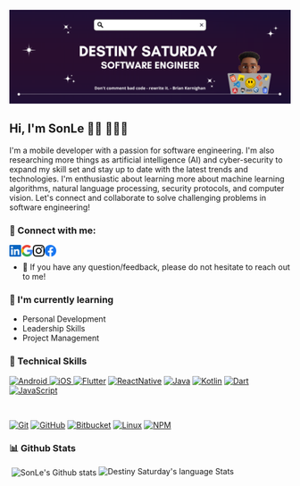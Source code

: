[![Header Banner](https://github.com/DestinedCodes/DestinedCodes/blob/main/images/Dark%20Purple%20Modern%20Twitter%20Header.png)](https://github.com/DestinedCodes/DestinedCodes/edit/main/README.md#hi-im-destiny--)

## Hi, I'm SonLe 👋🏽 👨🏽‍💻
I'm a mobile developer with a passion for software engineering. I'm also researching more things as artificial intelligence (AI) and cyber-security to expand my skill set and stay up to date with the latest trends and technologies. I'm enthusiastic about learning more about machine learning algorithms, natural language processing, security protocols, and computer vision. Let's connect and collaborate to solve challenging problems in software engineering!
     

### 🤝 Connect with me:

<a href="https://www.linkedin.com/in/sonlenef"><img align="left" src="images/linkedin.svg" alt="SonLeNef | LinkedIn" width="21px"/></a>
<a href="mailto:lesonitdn98@gmail.com"><img align="left" src="images/google.svg" alt="Destined Codes | Twitter" width="21px"/></a>
<a href="https://www.instagram.com/uih.it/"><img align="left" src="images/instagram.svg" alt="SonLe | Instagram" width="21px"/></a>
<a href="https://www.facebook.com/sonlenef/"><img align="left" src="images/facebook.svg" alt="SonLe | Facebook" height="21px"/></a>
</br>
- 💬 If you have any question/feedback, please do not hesitate to reach out to me!

### 🌱 I'm currently learning

- Personal Development
- Leadership Skills
- Project Management

### 💼 Technical Skills

[![Android](https://img.shields.io/badge/Android-3DDC84?style=for-the-badge&logo=android&logoColor=white)
](https://github.com/sonlenef/SoftwareEngineer)
[![iOS](https://img.shields.io/badge/iOS-000000?style=for-the-badge&logo=ios&logoColor=white)
](https://github.com/sonlenef/SoftwareEngineer)
[![Flutter](https://img.shields.io/badge/Flutter-02569B?style=for-the-badge&logo=flutter&logoColor=white)](https://github.com/sonlenef/SoftwareEngineer)
[![ReactNative](https://img.shields.io/badge/React_Native-20232A?style=for-the-badge&logo=react&logoColor=61DAFB)](https://github.com/sonlenef/SoftwareEngineer)
[![Java](https://img.shields.io/badge/Java-ED8B00?style=for-the-badge&logo=openjdk&logoColor=white)](https://github.com/sonlenef/SoftwareEngineer)
[![Kotlin](https://img.shields.io/badge/Kotlin-0095D5?&style=for-the-badge&logo=kotlin&logoColor=white)](https://github.com/sonlenef/SoftwareEngineer)
[![Dart](https://img.shields.io/badge/Dart-0175C2?style=for-the-badge&logo=dart&logoColor=white)](https://github.com/sonlenef/SoftwareEngineer)
[![JavaScript](https://img.shields.io/badge/JavaScript-323330?style=for-the-badge&logo=javascript&logoColor=F7DF1E)](https://github.com/sonlenef/SoftwareEngineer)

</br>

[![Git](https://img.shields.io/badge/GIT-E44C30?style=for-the-badge&logo=git&logoColor=white)](https://github.com/sonlenef/SoftwareEngineer)
[![GitHub](https://img.shields.io/badge/GitHub-100000?style=for-the-badge&logo=github&logoColor=white)](https://github.com/sonlenef/SoftwareEngineer)
[![Bitbucket](https://img.shields.io/badge/Bitbucket-0747a6?style=for-the-badge&logo=bitbucket&logoColor=white)](https://github.com/sonlenef/SoftwareEngineer)
[![Linux](https://img.shields.io/badge/Linux-FCC624?style=for-the-badge&logo=linux&logoColor=black)](https://github.com/sonlenef/SoftwareEngineer)
[![NPM](https://img.shields.io/badge/NPM-%23000000.svg?style=for-the-badge&logo=npm&logoColor=white)](https://github.com/sonlenef/SoftwareEngineer)

### 📊 Github Stats
<p align="justify" width="100%">
     <p>&nbsp;<img align="center" src="https://github-readme-stats.vercel.app/api?username=sonlenef&theme=transparent&show_icons=true&locale=en" alt="SonLe's  Github stats" width="auto" />
     <img valign="top" alt="Destiny Saturday's language Stats" src="https://github-readme-stats.vercel.app/api/top-langs/?username=sonlenef&theme=transparent&layout=compact&langs_count=8" width="auto"/>
</p>
